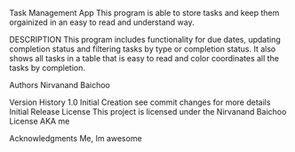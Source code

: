 Task Management App
This program is able to store tasks and keep them orgainized in an easy to read and understand way. 

DESCRIPTION
This program includes functionality for due dates, updating completion status and filtering tasks by type or completion status. It also shows all tasks in a table that is easy to read and color coordinates all the tasks by completion.

Authors
Nirvanand Baichoo

Version History
1.0
Initial Creation
see commit changes for more details
Initial Release
License
This project is licensed under the Nirvanand Baichoo License AKA me 

Acknowledgments
Me, Im awesome



